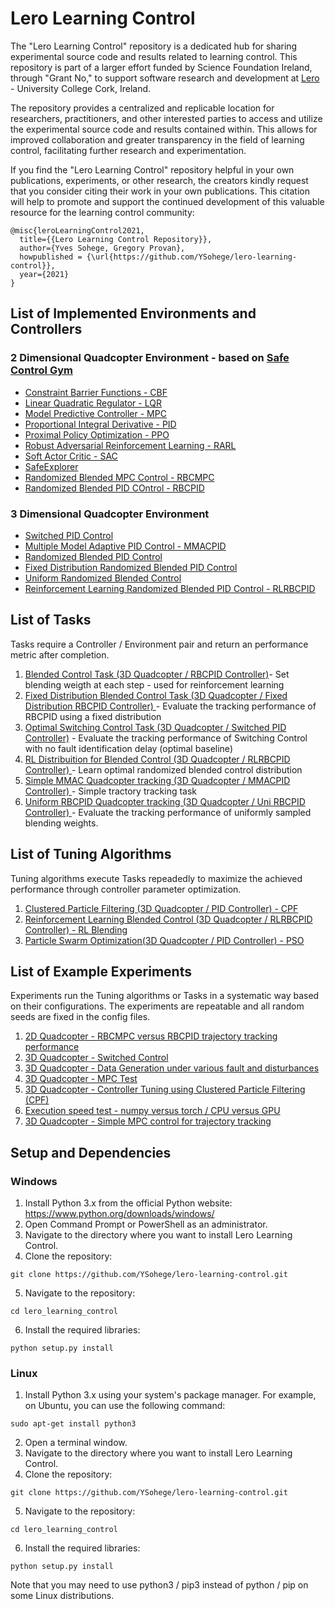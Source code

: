# Lero Learning Control 

The "Lero Learning Control" repository is a dedicated hub for sharing experimental source code and results related to learning control. This repository is part of a larger effort funded by Science Foundation Ireland, through "Grant No," to support software research and development at [Lero](https://lero.ie/) - University College Cork, Ireland.

The repository provides a centralized and replicable location for researchers, practitioners, and other interested parties to access and utilize the experimental source code and results contained within. This allows for improved collaboration and greater transparency in the field of learning control, facilitating further research and experimentation.

If you find the "Lero Learning Control" repository helpful in your own publications, experiments, or other research, the creators kindly request that you consider citing their work in your own publications. This citation will help to promote and support the continued development of this valuable resource for the learning control community:
```
@misc{leroLearningControl2021,
  title={{Lero Learning Control Repository}},
  author={Yves Sohege, Gregory Provan},
  howpublished = {\url{https://github.com/YSohege/lero-learning-control}},
  year={2021}
}
```


## List of Implemented Environments and Controllers
### 2 Dimensional Quadcopter Environment - based on [Safe Control Gym](https://github.com/utiasDSL/safe-control-gym)
- [Constraint Barrier Functions - CBF](https://github.com/YSohege/lero-learning-control/tree/main/lero_control_gym/controllers/Quadcopter2D/cbf)
- [Linear Quadratic Regulator - LQR](https://github.com/YSohege/lero-learning-control/tree/main/lero_control_gym/controllers/Quadcopter2D/lqr)
- [Model Predictive Controller - MPC](https://github.com/YSohege/lero-learning-control/tree/main/lero_control_gym/controllers/Quadcopter2D/mpc)
- [Proportional Integral Derivative - PID](https://github.com/YSohege/lero-learning-control/tree/main/lero_control_gym/controllers/Quadcopter2D/pid)
- [Proximal Policy Optimization - PPO](https://github.com/YSohege/lero-learning-control/tree/main/lero_control_gym/controllers/Quadcopter2D/ppo)
- [Robust Adversarial Reinforcement Learning - RARL ](https://github.com/YSohege/lero-learning-control/tree/main/lero_control_gym/controllers/Quadcopter2D/rarl)
- [Soft Actor Critic - SAC](https://github.com/YSohege/lero-learning-control/tree/main/lero_control_gym/controllers/Quadcopter2D/sac)
- [SafeExplorer](https://github.com/YSohege/lero-learning-control/tree/main/lero_control_gym/controllers/Quadcopter2D/safeexplorer)
- [Randomized Blended MPC Control - RBCMPC](https://github.com/YSohege/lero-learning-control/tree/main/lero_control_gym/controllers/Quadcopter2D/rbcmpc)
- [Randomized Blended PID COntrol - RBCPID](https://github.com/YSohege/lero-learning-control/tree/main/lero_control_gym/controllers/Quadcopter2D/rbcpid)


### 3 Dimensional Quadcopter Environment 
- [Switched PID Control](https://github.com/YSohege/lero-learning-control/tree/main/lero_control_gym/controllers/Quadcopter3D/optimal_mmacpid)
- [Multiple Model Adaptive PID Control - MMACPID](https://github.com/YSohege/lero-learning-control/tree/main/lero_control_gym/controllers/Quadcopter3D/mmacpid)
- [Randomized Blended PID Control ](https://github.com/YSohege/lero-learning-control/tree/main/lero_control_gym/controllers/Quadcopter3D/rbcpid)
- [Fixed Distribution Randomized Blended PID Control](https://github.com/YSohege/lero-learning-control/tree/main/lero_control_gym/controllers/Quadcopter3D/fixed_dist_rbcpid)
- [Uniform Randomized Blended Control](https://github.com/YSohege/lero-learning-control/tree/main/lero_control_gym/controllers/Quadcopter3D/uniform_rbcpid)
- [Reinforcement Learning Randomized Blended PID Control - RLRBCPID ](https://github.com/YSohege/lero-learning-control/tree/main/lero_control_gym/controllers/Quadcopter3D/rl_rbcpid)

## List of Tasks
Tasks require a Controller / Environment pair and return an performance metric after completion. 
1) [Blended Control Task (3D Quadcopter / RBCPID Controller)](https://github.com/YSohege/lero-learning-control/tree/main/lero_control_gym/tasks/Blended_Control_Task)- Set blending weigth at each step - used for reinforcement learning
2) [Fixed Distribution Blended Control Task (3D Quadcopter / Fixed Distribution RBCPID Controller) ](https://github.com/YSohege/lero-learning-control/tree/main/lero_control_gym/tasks/Quadcopter3D_Fixed_Distribution_RBC)- Evaluate the tracking performance of RBCPID using a fixed distribution
3) [Optimal Switching Control Task (3D Quadcopter / Switched PID Controller)](https://github.com/YSohege/lero-learning-control/tree/main/lero_control_gym/tasks/Quadcopter3D_Optimal_Switching) - Evaluate the tracking performance of Switching Control with no fault identification delay (optimal baseline) 
4) [RL Distribuition for Blended Control (3D Quadcopter / RLRBCPID Controller) ](https://github.com/YSohege/lero-learning-control/tree/main/lero_control_gym/tasks/Quadcopter3D_RL_Distribution_RBC)- Learn optimal randomized blended control distribution 
5) [Simple MMAC Quadcopter tracking (3D Quadcopter / MMACPID Controller)  ](https://github.com/YSohege/lero-learning-control/tree/main/lero_control_gym/tasks/Quadcopter3D_Trajectory_Tracking)- Simple tractory tracking task
6) [Uniform RBCPID Quadcopter tracking (3D Quadcopter / Uni RBCPID Controller)  ](https://github.com/YSohege/lero-learning-control/tree/main/lero_control_gym/tasks/Quadcopter3D_Uniform_RBC)- Evaluate the tracking performance of uniformly sampled blending weights. 


## List of Tuning Algorithms
Tuning algorithms execute Tasks repeadedly to maximize the achieved performance through controller parameter optimization. 

1) [Clustered Particle Filtering (3D Quadcopter / PID Controller) - CPF ](https://github.com/YSohege/lero-learning-control/tree/main/lero_control_gym/tuning/ClusteredParticleFiltering)
2) [Reinforcement Learning Blended Control (3D Quadcopter / RLRBCPID Controller) - RL Blending](https://github.com/YSohege/lero-learning-control/tree/main/lero_control_gym/tuning/LearningBlendedControl)
3) [Particle Swarm Optimization(3D Quadcopter / PID Controller) - PSO ](https://github.com/YSohege/lero-learning-control/tree/main/lero_control_gym/tuning/ParticleSwarmOptimization)



## List of Example Experiments
Experiments run the Tuning algorithms or Tasks in a systematic way based on their configurations. The experiments are repeatable and all random seeds are fixed in the config files.
1) [2D Quadcopter - RBCMPC versus RBCPID trajectory tracking performance](https://github.com/YSohege/lero-learning-control/tree/main/lero_control_gym/experiments/Experiment1_2DQuadcopter_Randomized_PID_versus_Randomized_MPC)
2) [3D Quadcopter - Switched Control](https://github.com/YSohege/lero-learning-control/tree/main/lero_control_gym/experiments/Experiment2_3DQuadcopter_MMAC_PID)
3) [3D Quadcopter - Data Generation under various fault and disturbances](https://github.com/YSohege/lero-learning-control/tree/main/lero_control_gym/experiments/Experiment3_3DQuadcopter_DataGeneration)
4) [3D Quadcopter - MPC Test](https://github.com/YSohege/lero-learning-control/tree/main/experiments/Experiment4_QuadSim_MPC_Test)
5) [3D Quadcopter - Controller Tuning using Clustered Particle Filtering (CPF)](https://github.com/YSohege/lero-learning-control/tree/main/lero_control_gym/experiments/Experiment5-CPF-3DQuadcopter)
6) [Execution speed test - numpy versus torch / CPU versus GPU ](https://github.com/YSohege/lero-learning-control/tree/main/lero_control_gym/experiments/Experiment6_Speedtest)
7) [3D Quadcopter - Simple MPC control for trajectory tracking](https://github.com/YSohege/lero-learning-control/tree/main/lero_control_gym/experiments/Experiment7_MPC)






## Setup and Dependencies


[//]: # (NOTE ADD EXTRA MPC PATH INSTALL) 

### Windows
1) Install Python 3.x from the official Python website: https://www.python.org/downloads/windows/
2) Open Command Prompt or PowerShell as an administrator.
3) Navigate to the directory where you want to install Lero Learning Control. 
4) Clone the repository:
```
git clone https://github.com/YSohege/lero-learning-control.git
```
5) Navigate to the repository:
```
cd lero_learning_control
```
6) Install the required libraries:
```
python setup.py install
```


### Linux
1) Install Python 3.x using your system's package manager. For example, on Ubuntu, you can use the following command:
```
sudo apt-get install python3
```
2) Open a terminal window.
3) Navigate to the directory where you want to install Lero Learning Control.
4) Clone the repository:
```
git clone https://github.com/YSohege/lero-learning-control.git
```
5) Navigate to the repository:
```
cd lero_learning_control
```
6) Install the required libraries:
```
python setup.py install
```
Note that you may need to use python3 / pip3 instead of python / pip on some Linux distributions.



